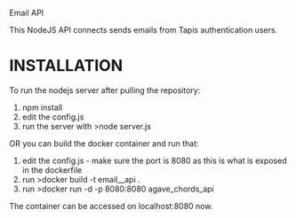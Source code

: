 Email API

This NodeJS API connects sends emails from Tapis authentication users.


# INSTALLATION
To run the nodejs server after pulling the repository:

1. npm install
2. edit the config.js
3. run the server with >node server.js

OR you can build the docker container and run that:

1. edit the config.js - make sure the port is 8080 as this is what is exposed in the dockerfile
2. run >docker build -t email__api .
3. run >docker run -d -p 8080:8080 agave_chords_api

The container can be accessed on localhost:8080 now.

